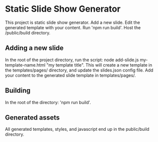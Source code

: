 # Static Slide Show Generator
This project is static slide show generator. Add a new slide. Edit the generated template with your content. Run 'npm run build'. Host the /public/build directory.

## Adding a new slide
In the root of the project directory, run the script: node add-slide.js my-template-name.html "my template title".
This will create a new template in the templates/pages/ directory, and update the slides.json config file.
Add your content to the generated slide template in templates/pages/.

## Building
In the root of the directory: 'npm run build'.

## Generated assets
All generated templates, styles, and javascript end up in the public/build directory.
